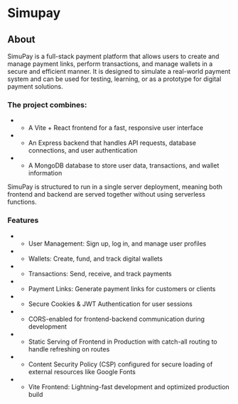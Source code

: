 # Simupay

## About

SimuPay is a full-stack payment platform that allows users to create and manage payment links, perform transactions, and manage wallets in a secure and efficient manner. It is designed to simulate a real-world payment system and can be used for testing, learning, or as a prototype for digital payment solutions.

### The project combines:

- - A Vite + React frontend for a fast, responsive user interface

- - An Express backend that handles API requests, database connections, and user authentication

- - A MongoDB database to store user data, transactions, and wallet information

SimuPay is structured to run in a single server deployment, meaning both frontend and backend are served together without using serverless functions.

### Features

- - User Management: Sign up, log in, and manage user profiles
- - Wallets: Create, fund, and track digital wallets
- - Transactions: Send, receive, and track payments
- - Payment Links: Generate payment links for customers or clients
- - Secure Cookies & JWT Authentication for user sessions
- - CORS-enabled for frontend-backend communication during development
- - Static Serving of Frontend in Production with catch-all routing to handle  refreshing on routes
- - Content Security Policy (CSP) configured for secure loading of external  resources like Google Fonts
- - Vite Frontend: Lightning-fast development and optimized production build